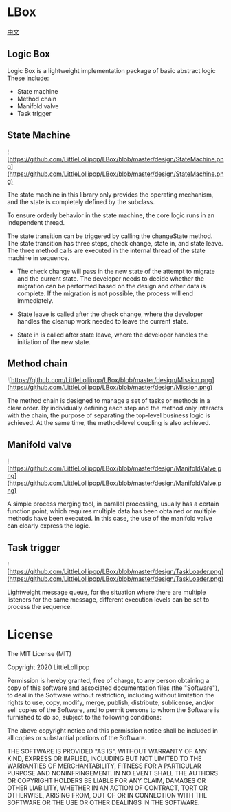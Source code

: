 # LBox

[中文](https://github.com/LittleLollipop/LBox/blob/master/README_CN.md)

## Logic Box

Logic Box is a lightweight implementation package of basic abstract logic
These include:
  + State machine
  + Method chain
  + Manifold valve
  + Task trigger

## State Machine

![https://github.com/LittleLollipop/LBox/blob/master/design/StateMachine.png](https://github.com/LittleLollipop/LBox/blob/master/design/StateMachine.png)

The state machine in this library only provides the operating mechanism, and the state is completely defined by the subclass.

To ensure orderly behavior in the state machine, the core logic runs in an independent thread.

The state transition can be triggered by calling the changeState method. The state transition has three steps, check change, state in, and state leave. The three method calls are executed in the internal thread of the state machine in sequence.

  + The check change will pass in the new state of the attempt to migrate and the current state. The developer needs to decide whether the migration can be performed based on the design and other data is complete. If the migration is not possible, the process will end immediately.

  + State leave is called after the check change, where the developer handles the cleanup work needed to leave the current state.

  + State in is called after state leave, where the developer handles the initiation of the new state.


## Method chain

![https://github.com/LittleLollipop/LBox/blob/master/design/Mission.png](https://github.com/LittleLollipop/LBox/blob/master/design/Mission.png)

The method chain is designed to manage a set of tasks or methods in a clear order. By individually defining each step and the method only interacts with the chain, the purpose of separating the top-level business logic is achieved. At the same time, the method-level coupling is also achieved.


## Manifold valve

![https://github.com/LittleLollipop/LBox/blob/master/design/ManifoldValve.png](https://github.com/LittleLollipop/LBox/blob/master/design/ManifoldValve.png)

A simple process merging tool, in parallel processing, usually has a certain function point, which requires multiple data has been obtained or multiple methods have been executed. In this case, the use of the manifold valve can clearly express the logic.


## Task trigger

![https://github.com/LittleLollipop/LBox/blob/master/design/TaskLoader.png](https://github.com/LittleLollipop/LBox/blob/master/design/TaskLoader.png)

Lightweight message queue, for the situation where there are multiple listeners for the same message, different execution levels can be set to process the sequence.


License
=======

The MIT License (MIT)

Copyright 2020 LittleLollipop

Permission is hereby granted, free of charge, to any person obtaining a copy of this software and associated documentation files (the "Software"), to deal in the Software without restriction, including without limitation the rights to use, copy, modify, merge, publish, distribute, sublicense, and/or sell copies of the Software, and to permit persons to whom the Software is furnished to do so, subject to the following conditions:

The above copyright notice and this permission notice shall be included in all copies or substantial portions of the Software.

THE SOFTWARE IS PROVIDED "AS IS", WITHOUT WARRANTY OF ANY KIND, EXPRESS OR IMPLIED, INCLUDING BUT NOT LIMITED TO THE WARRANTIES OF MERCHANTABILITY, FITNESS FOR A PARTICULAR PURPOSE AND NONINFRINGEMENT. IN NO EVENT SHALL THE AUTHORS OR COPYRIGHT HOLDERS BE LIABLE FOR ANY CLAIM, DAMAGES OR OTHER LIABILITY, WHETHER IN AN ACTION OF CONTRACT, TORT OR OTHERWISE, ARISING FROM, OUT OF OR IN CONNECTION WITH THE SOFTWARE OR THE USE OR OTHER DEALINGS IN THE SOFTWARE.
